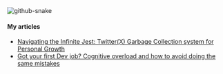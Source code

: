<picture>
  <source media="(prefers-color-scheme: dark)" srcset="https://github.com/Bard89/Bard89/blob/output/github-contribution-grid-snake-dark.svg" />
  <source media="(prefers-color-scheme: light)" srcset="https://github.com/Bard89/Bard89/blob/output/github-contribution-grid-snake.svg" />
  <img alt="github-snake" src="github-snake.svg" />
</picture>

#### My articles
<!-- BLOGPOSTS:START -->
 - [Navigating the Infinite Jest: Twitter&lpar;X&rpar; Garbage Collection system for Personal Growth](https://cowberry.hashnode.dev/navigating-the-infinite-jest-twitterx-garbage-collection-system-for-personal-growth)
 - [Got your first Dev job? Cognitive overload and how to avoid doing the same mistakes](https://dev.to/cow_berry/got-your-first-dev-job-cognitive-overload-and-how-to-avoid-doing-the-same-mistakes-37k5)
<!-- BLOGPOSTS:END -->
